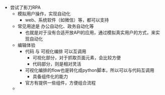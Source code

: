- 尝试了影刀RPA
	- 模拟用户操作，实现自动化
		- web、系统软件（如微信）等，都可以支持
	- 常见用途是 办公自动化、政务自动化等
		- 也就是对于没有合适开放API的应用，通过模拟真实用户的方式，来实现自动化
	- 编辑体验
		- 代码 与 可视化编排 可以互调用
			- 可视化部分，对于抓取页面元素，会比较方便
			- 代码部分，则是相对灵活
		- 可视化编排的flow也是转化成python脚本，所以可以与代码互调用
			- 具备组件化的能力
		- 官方有提供一些组件，方便组合流程
	-